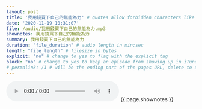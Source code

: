 ```yaml
---
layout: post
title: '我用錢買下自己的無能為力' # quotes allow forbidden characters like the colon
date: '2020-11-19 10:31:07'
file: /audio/我用錢買下自己的無能為力.mp3
shownotes: 我用錢買下自己的無能為力
summary: 我用錢買下自己的無能為力
duration: "file_duration" # audio length in min:sec
length: "file_length" # filesize in bytes
explicit: "no" # change to yes to flag with the explicit tag
block: "no" # change to yes to keep an episode from showing up in iTunes
# permalink: /1 # will be the ending part of the pages URL, delete to default to the title
---
```


<audio controls>
<source src="{{site.url}}{{site.baseurl}}{{ page.file }}" type="audio/x-mp3">
Your browser does not support the audio element.
</audio>
{{ page.shownotes }}
